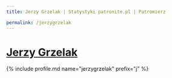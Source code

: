 ```yaml
---
title: Jerzy Grzelak | Statystyki patronite.pl | Patromierz

permalink: /jerzygrzelak
---
```


# [Jerzy Grzelak](https://patronite.pl/jerzygrzelak)

{% include profile.md name="jerzygrzelak" prefix="j" %}
